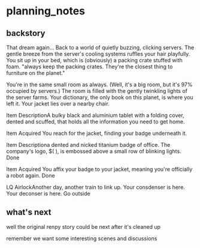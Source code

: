 # planning_notes

## backstory

That dream again...
Back to a world of quietly buzzing, clicking servers.
The gentle breeze from the server's cooling systems ruffles your hair playfully.
You sit up in your bed, which is (obviously) a packing crate stuffed with foam.
"always keep the packing crates. They're the closest thing to furniture on the planet."

You're in the same small room as always. (Well, it's a big room, but it's 97% occupied by servers.)
The room is filled with the gently twinkling lights of the server farms.
Your dictionary, the only book on this planet, is where you left it.
Your jacket lies over a nearby chair.

Item DescriptionA bulky black and aluminium tablet with a folding cover, dented and scuffed, that holds all the information you need to get home.

Item Acquired
You reach for the jacket, finding your badge underneath it.

Item Descriptiona dented and nicked titanium badge of office. The company's logo, $( ), is embossed above a small row of blinking lights.
Done

Item Acquired
You affix your badge to your jacket, meaning you're officially a robot again.
Done

LQ AirlockAnother day, another train to link up.
Your consdenser is here.
Your deconser is here.
Go outside

## what's next

well the original renpy story could be next after it's cleaned up

remember we want some interesting scenes and discussions

